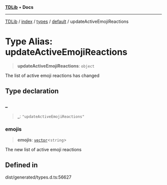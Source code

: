 [**TDLib**](../../../../../../README.md) • **Docs**

***

[TDLib](../../../../../../modules.md) / [index](../../../../../README.md) / [types](../../../README.md) / [default](../README.md) / updateActiveEmojiReactions

# Type Alias: updateActiveEmojiReactions

> **updateActiveEmojiReactions**: `object`

The list of active emoji reactions has changed

## Type declaration

### \_

> **\_**: `"updateActiveEmojiReactions"`

### emojis

> **emojis**: [`vector`](vector.md)\<`string`\>

The new list of active emoji reactions

## Defined in

dist/generated/types.d.ts:56627
